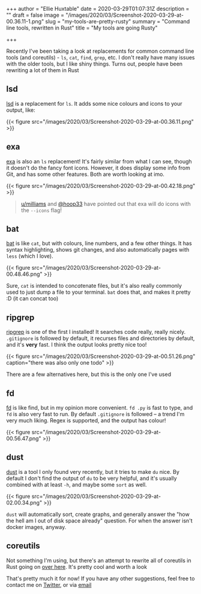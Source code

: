 +++
author = "Ellie Huxtable"
date = 2020-03-29T01:07:31Z
description = ""
draft = false
image = "/images/2020/03/Screenshot-2020-03-29-at-00.36.11-1.png"
slug = "my-tools-are-pretty-rusty"
summary = "Command line tools, rewritten in Rust"
title = "My tools are going Rusty"

+++


Recently I've been taking a look at replacements for common command line tools (and coreutils) - `ls`, `cat`, `find`, `grep`, etc. I don't really have many issues with the older tools, but I like shiny things. Turns out, people have been rewriting a lot of them in Rust

## lsd

[lsd](https://github.com/Peltoche/lsd) is a replacement for `ls`. It adds some nice colours and icons to your output, like:

{{< figure src="/images/2020/03/Screenshot-2020-03-29-at-00.36.11.png" >}}

## exa

[exa](https://the.exa.website/) is also an `ls` replacement! It's fairly similar from what I can see, though it doesn't do the fancy font icons. However, it does display some info from Git, and has some other features. Both are worth looking at imo.

{{< figure src="/images/2020/03/Screenshot-2020-03-29-at-00.42.18.png" >}}

> [u/milliams](https://old.reddit.com/user/milliams) and [@hoop33](https://twitter.com/hoop33) have pointed out that exa will do icons with the `--icons` flag!

## bat

[bat](https://github.com/sharkdp/bat) is like `cat`, but with colours, line numbers, and a few other things. It has syntax highlighting, shows git changes, and also automatically pages with `less` (which I love).

{{< figure src="/images/2020/03/Screenshot-2020-03-29-at-00.48.46.png" >}}

Sure, `cat` is intended to con*cat*enate files, but it's also really commonly used to just dump a file to your terminal. `bat` does that, and makes it pretty :D (it can concat too)

## ripgrep

[ripgrep](https://github.com/BurntSushi/ripgrep) is one of the first I installed! It searches code really, really nicely. `.gitignore` is followed by default, it recurses files and directories by default, and it's **very** fast. I think the output looks pretty nice too!

{{< figure src="/images/2020/03/Screenshot-2020-03-29-at-00.51.26.png" caption="there was also only one todo" >}}

There are a few alternatives here, but this is the only one I've used

## fd

[fd](https://github.com/sharkdp/fd) is like find, but in my opinion more convenient. `fd .py` is fast to type, and `fd` is also very fast to run. By default `.gitignore` is followed – a trend I'm very much liking. Regex is supported, and the output has colour!

{{< figure src="/images/2020/03/Screenshot-2020-03-29-at-00.56.47.png" >}}

## dust

[dust](https://github.com/bootandy/dust) is a tool I only found very recently, but it tries to make `du` nice. By default I don't find the output of `du` to be very helpful, and it's usually combined with at least `-h`, and maybe some `sort` as well.

{{< figure src="/images/2020/03/Screenshot-2020-03-29-at-02.00.34.png" >}}

`dust` will automatically sort, create graphs, and generally answer the "how the hell am I out of disk space already" question. For when the answer isn't docker images, anyway.

## coreutils

Not something I'm using, but there's an attempt to rewrite all of coreutils in Rust going on [over here](https://github.com/uutils/coreutils). It's pretty cool and worth a look

That's pretty much it for now! If you have any other suggestions, feel free to contact me on [Twitter](https://twitter.com/elliebike), or via [email](mailto:e@elm.sh)

